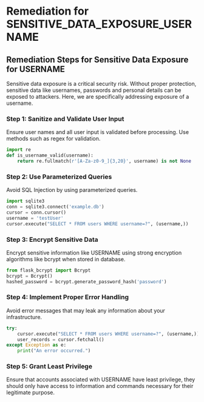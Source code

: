 # Remediation for SENSITIVE_DATA_EXPOSURE_USERNAME

## Remediation Steps for Sensitive Data Exposure for USERNAME 

Sensitive data exposure is a critical security risk. Without proper protection, sensitive data like usernames, passwords and personal details can be exposed to attackers. Here, we are specifically addressing exposure of a username.

### Step 1: Sanitize and Validate User Input
Ensure user names and all user input is validated before processing. Use methods such as regex for validation.
```python
import re
def is_username_valid(username):
    return re.fullmatch(r'[A-Za-z0-9_]{3,20}', username) is not None
```
### Step 2: Use Parameterized Queries
Avoid SQL Injection by using parameterized queries. 
```python
import sqlite3
conn = sqlite3.connect('example.db')
cursor = conn.cursor()
username = 'testUser' 
cursor.execute("SELECT * FROM users WHERE username=?", (username,))
```
### Step 3: Encrypt Sensitive Data
Encrypt sensitive information like USERNAME using strong encryption algorithms like bcrypt when stored in database. 
```python
from flask_bcrypt import Bcrypt
bcrypt = Bcrypt()
hashed_password = bcrypt.generate_password_hash('password')
```
### Step 4: Implement Proper Error Handling
Avoid error messages that may leak any information about your infrastructure.
```python
try:
    cursor.execute("SELECT * FROM users WHERE username=?", (username,))
    user_records = cursor.fetchall()
except Exception as e:
    print("An error occurred.")
```
### Step 5: Grant Least Privilege
Ensure that accounts associated with USERNAME have least privilege, they should only have access to information and commands necessary for their legitimate purpose.